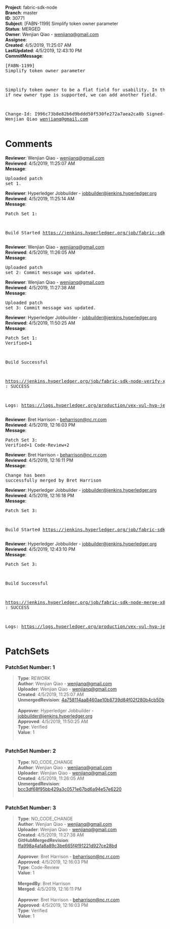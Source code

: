 <strong>Project</strong>: fabric-sdk-node<br><strong>Branch</strong>: master<br><strong>ID</strong>: 30771<br><strong>Subject</strong>: [FABN-1199] Simplify token owner parameter<br><strong>Status</strong>: MERGED<br><strong>Owner</strong>: Wenjian Qiao - wenjianq@gmail.com<br><strong>Assignee</strong>:<br><strong>Created</strong>: 4/5/2019, 11:25:07 AM<br><strong>LastUpdated</strong>: 4/5/2019, 12:43:10 PM<br><strong>CommitMessage</strong>:<br><pre>[FABN-1199] Simplify token owner parameter

Simplify token owner to be a flat field for usability.
In the future, if new owner type is supported, we can add
another field.

Change-Id: I996c73b8e82b6d9bddd50f530fe272a7aea2ca8b
Signed-off-by: Wenjian Qiao <wenjianq@gmail.com>
</pre><h1>Comments</h1><strong>Reviewer</strong>: Wenjian Qiao - wenjianq@gmail.com<br><strong>Reviewed</strong>: 4/5/2019, 11:25:07 AM<br><strong>Message</strong>: <pre>Uploaded patch set 1.</pre><strong>Reviewer</strong>: Hyperledger Jobbuilder - jobbuilder@jenkins.hyperledger.org<br><strong>Reviewed</strong>: 4/5/2019, 11:25:14 AM<br><strong>Message</strong>: <pre>Patch Set 1:

Build Started https://jenkins.hyperledger.org/job/fabric-sdk-node-verify-x86_64/2435/</pre><strong>Reviewer</strong>: Wenjian Qiao - wenjianq@gmail.com<br><strong>Reviewed</strong>: 4/5/2019, 11:26:05 AM<br><strong>Message</strong>: <pre>Uploaded patch set 2: Commit message was updated.</pre><strong>Reviewer</strong>: Wenjian Qiao - wenjianq@gmail.com<br><strong>Reviewed</strong>: 4/5/2019, 11:27:38 AM<br><strong>Message</strong>: <pre>Uploaded patch set 3: Commit message was updated.</pre><strong>Reviewer</strong>: Hyperledger Jobbuilder - jobbuilder@jenkins.hyperledger.org<br><strong>Reviewed</strong>: 4/5/2019, 11:50:25 AM<br><strong>Message</strong>: <pre>Patch Set 1: Verified+1

Build Successful 

https://jenkins.hyperledger.org/job/fabric-sdk-node-verify-x86_64/2435/ : SUCCESS

Logs: https://logs.hyperledger.org/production/vex-yul-hyp-jenkins-3/fabric-sdk-node-verify-x86_64/2435</pre><strong>Reviewer</strong>: Bret Harrison - beharrison@nc.rr.com<br><strong>Reviewed</strong>: 4/5/2019, 12:16:03 PM<br><strong>Message</strong>: <pre>Patch Set 3: Verified+1 Code-Review+2</pre><strong>Reviewer</strong>: Bret Harrison - beharrison@nc.rr.com<br><strong>Reviewed</strong>: 4/5/2019, 12:16:11 PM<br><strong>Message</strong>: <pre>Change has been successfully merged by Bret Harrison</pre><strong>Reviewer</strong>: Hyperledger Jobbuilder - jobbuilder@jenkins.hyperledger.org<br><strong>Reviewed</strong>: 4/5/2019, 12:16:18 PM<br><strong>Message</strong>: <pre>Patch Set 3:

Build Started https://jenkins.hyperledger.org/job/fabric-sdk-node-merge-x86_64/328/</pre><strong>Reviewer</strong>: Hyperledger Jobbuilder - jobbuilder@jenkins.hyperledger.org<br><strong>Reviewed</strong>: 4/5/2019, 12:43:10 PM<br><strong>Message</strong>: <pre>Patch Set 3:

Build Successful 

https://jenkins.hyperledger.org/job/fabric-sdk-node-merge-x86_64/328/ : SUCCESS

Logs: https://logs.hyperledger.org/production/vex-yul-hyp-jenkins-3/fabric-sdk-node-merge-x86_64/328</pre><h1>PatchSets</h1><h3>PatchSet Number: 1</h3><blockquote><strong>Type</strong>: REWORK<br><strong>Author</strong>: Wenjian Qiao - wenjianq@gmail.com<br><strong>Uploader</strong>: Wenjian Qiao - wenjianq@gmail.com<br><strong>Created</strong>: 4/5/2019, 11:25:07 AM<br><strong>UnmergedRevision</strong>: [4a758114aa8460ae10b8739d84f02f280b4cb50b](https://github.com/hyperledger-gerrit-archive/fabric-sdk-node/commit/4a758114aa8460ae10b8739d84f02f280b4cb50b)<br><br><strong>Approver</strong>: Hyperledger Jobbuilder - jobbuilder@jenkins.hyperledger.org<br><strong>Approved</strong>: 4/5/2019, 11:50:25 AM<br><strong>Type</strong>: Verified<br><strong>Value</strong>: 1<br><br></blockquote><h3>PatchSet Number: 2</h3><blockquote><strong>Type</strong>: NO_CODE_CHANGE<br><strong>Author</strong>: Wenjian Qiao - wenjianq@gmail.com<br><strong>Uploader</strong>: Wenjian Qiao - wenjianq@gmail.com<br><strong>Created</strong>: 4/5/2019, 11:26:05 AM<br><strong>UnmergedRevision</strong>: [bcc3df68f95bb429a3c0571e67bd6a94e57e6220](https://github.com/hyperledger-gerrit-archive/fabric-sdk-node/commit/bcc3df68f95bb429a3c0571e67bd6a94e57e6220)<br><br></blockquote><h3>PatchSet Number: 3</h3><blockquote><strong>Type</strong>: NO_CODE_CHANGE<br><strong>Author</strong>: Wenjian Qiao - wenjianq@gmail.com<br><strong>Uploader</strong>: Wenjian Qiao - wenjianq@gmail.com<br><strong>Created</strong>: 4/5/2019, 11:27:38 AM<br><strong>GitHubMergedRevision</strong>: [ffa998a4afa8a89c3be665f4f91221d927ce28bd](https://github.com/hyperledger-gerrit-archive/fabric-sdk-node/commit/ffa998a4afa8a89c3be665f4f91221d927ce28bd)<br><br><strong>Approver</strong>: Bret Harrison - beharrison@nc.rr.com<br><strong>Approved</strong>: 4/5/2019, 12:16:03 PM<br><strong>Type</strong>: Code-Review<br><strong>Value</strong>: 1<br><br><strong>MergedBy</strong>: Bret Harrison<br><strong>Merged</strong>: 4/5/2019, 12:16:11 PM<br><br><strong>Approver</strong>: Bret Harrison - beharrison@nc.rr.com<br><strong>Approved</strong>: 4/5/2019, 12:16:03 PM<br><strong>Type</strong>: Verified<br><strong>Value</strong>: 1<br><br></blockquote>